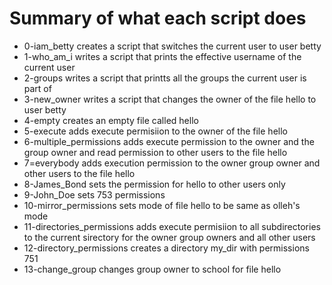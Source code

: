 # Summary of what each script does
* 0-iam_betty creates a script that switches the current user to user betty
* 1-who_am_i writes a script that prints the effective username of the current user
* 2-groups writes a script that printts all the groups the current user is part of
* 3-new_owner writes a script that changes the owner of the file hello to user betty
* 4-empty creates an empty file called hello
* 5-execute adds execute permisiion to the owner of the file hello
* 6-multiple_permissions adds execute permission to the owner and the group owner and read permission to other users to the file hello
* 7=everybody adds execution permission to the owner group owner and other users to the file hello
* 8-James_Bond sets the permission for hello to other users only
* 9-John_Doe sets 753 permissions
* 10-mirror_permissions sets mode of file hello to be same as olleh's mode
* 11-directories_permissions adds execute permisiion to all subdirectories to the current sirectory for the owner group owners and all other users
* 12-directory_permissions creates a directory my_dir with permissions 751
* 13-change_group changes group owner to school for file hello